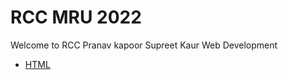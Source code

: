 # RCC MRU 2022
Welcome to RCC
Pranav kapoor 
Supreet Kaur
Web Development

- [HTML](https://way2tutorial.com/html/tag/index.php)